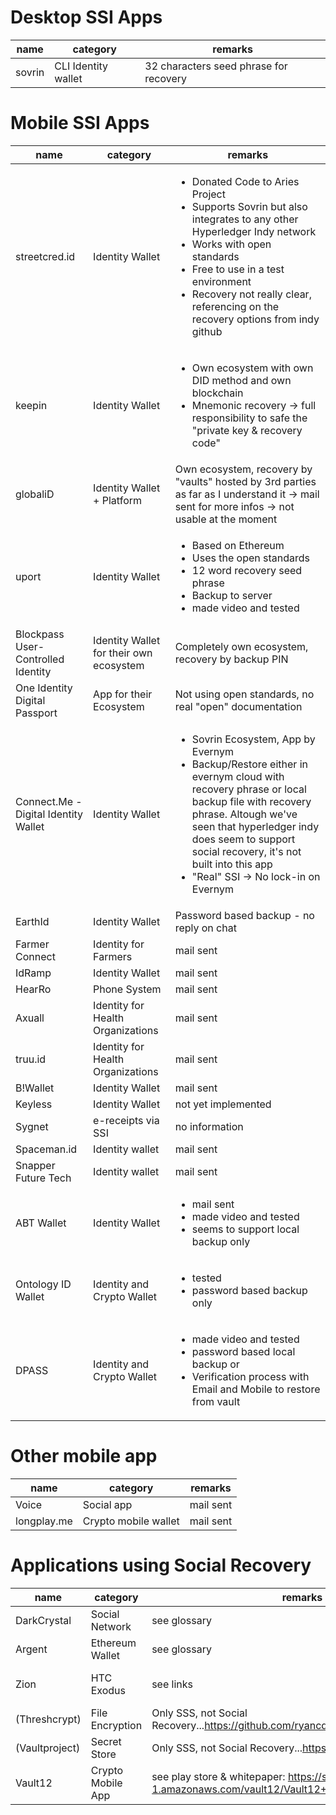 # Desktop SSI Apps
| name | category | remarks |
|---|---|---|
|sovrin | CLI Identity wallet | 32 characters seed phrase for recovery |


# Mobile SSI Apps
| name | category | remarks |
|---|---|---|
|streetcred.id|Identity Wallet|<ul><li>Donated Code to Aries Project</li><li>Supports Sovrin but also integrates to any other Hyperledger Indy network</li><li>Works with open standards</li><li>Free to use in a test environment</li><li>Recovery not really clear, referencing on the recovery options from indy github</li></ul>|
|keepin|Identity Wallet|<ul><li>Own ecosystem with own DID method and own blockchain</li><li>Mnemonic recovery -> full responsibility to safe the "private key & recovery code"</li></ul>|
|globaliD|Identity Wallet + Platform|Own ecosystem, recovery by "vaults" hosted by 3rd parties as far as I understand it -> mail sent for more infos -> not usable at the moment|
|uport|Identity Wallet|<ul><li>Based on Ethereum</li><li>Uses the open standards</li><li>12 word recovery seed phrase</li><li>Backup to server</li><li>made video and tested</ul>|
|Blockpass User-Controlled Identity|Identity Wallet for their own ecosystem|Completely own ecosystem, recovery by backup PIN|
|One Identity Digital Passport|App for their Ecosystem|Not using open standards, no real "open" documentation|
|Connect.Me - Digital Identity Wallet|Identity Wallet|<ul><li>Sovrin Ecosystem, App by Evernym</li><li>Backup/Restore either in evernym cloud with recovery phrase or local backup file with recovery phrase. Altough we've seen that hyperledger indy does seem to support social recovery, it's not built into this app</li><li>"Real" SSI -> No lock-in on Evernym</li></ul>|
|EarthId|Identity Wallet|Password based backup - no reply on chat|
|Farmer Connect |Identity for Farmers| mail sent |
|IdRamp |Identity Wallet| mail sent |
|HearRo |Phone System| mail sent |
|Axuall |Identity for Health Organizations| mail sent |
|truu.id |Identity for Health Organizations| mail sent |
|B!Wallet |Identity Wallet| mail sent |
|Keyless |Identity Wallet| not yet implemented |
|Sygnet |e-receipts via SSI| no information |
|Spaceman.id |Identity wallet| mail sent |
|Snapper Future Tech |Identity wallet| mail sent |
|ABT Wallet|Identity Wallet| <ul><li>mail sent</li><li>made video and tested</li><li>seems to support local backup only</li></ul>|
|Ontology ID Wallet|Identity and Crypto Wallet| <ul><li>tested</li><li>password based backup only</li></ul>|
|DPASS |Identity and Crypto Wallet| <ul><li>made video and tested</li><li>password based local backup or </li><li>Verification process with Email and Mobile to restore from vault</li></ul>|

# Other mobile app
| name | category | remarks |
|---|---|---|
|Voice |Social app| mail sent |
|longplay.me |Crypto mobile wallet| mail sent |

# Applications using Social Recovery
| name | category | remarks | tested? |
|---|---|---|---|
|DarkCrystal|Social Network| see glossary|no|
|Argent|Ethereum Wallet|see glossary|no|
|Zion|HTC Exodus|see links|no - we can't|
|(Threshcrypt)|File Encryption|Only SSS, not Social Recovery...https://github.com/ryancdotorg/threshcrypt |no|
|(Vaultproject)|Secret Store|Only SSS, not Social Recovery...https://www.vaultproject.io/ |no|
|Vault12|Crypto Mobile App|see play store & whitepaper: https://s3-us-west-1.amazonaws.com/vault12/Vault12+Platform+White+Paper.pdf|open|
